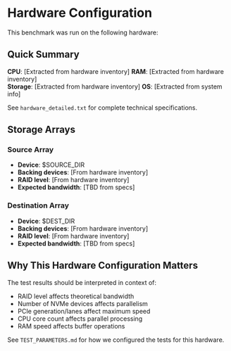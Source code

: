 # Hardware Configuration

This benchmark was run on the following hardware:

## Quick Summary

**CPU**: [Extracted from hardware inventory]
**RAM**: [Extracted from hardware inventory]  
**Storage**: [Extracted from hardware inventory]
**OS**: [Extracted from system info]

See `hardware_detailed.txt` for complete technical specifications.

## Storage Arrays

### Source Array
- **Device**: $SOURCE_DIR
- **Backing devices**: [From hardware inventory]
- **RAID level**: [From hardware inventory]
- **Expected bandwidth**: [TBD from specs]

### Destination Array  
- **Device**: $DEST_DIR
- **Backing devices**: [From hardware inventory]
- **RAID level**: [From hardware inventory]
- **Expected bandwidth**: [TBD from specs]

## Why This Hardware Configuration Matters

The test results should be interpreted in context of:
- RAID level affects theoretical bandwidth
- Number of NVMe devices affects parallelism
- PCIe generation/lanes affect maximum speed
- CPU core count affects parallel processing
- RAM speed affects buffer operations

See `TEST_PARAMETERS.md` for how we configured the tests for this hardware.
